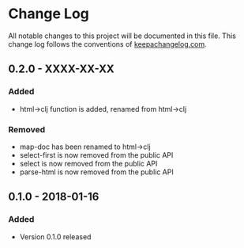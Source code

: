 # Change Log
All notable changes to this project will be documented in this file. This change log follows the conventions of [keepachangelog.com](http://keepachangelog.com/).

## 0.2.0 - XXXX-XX-XX
### Added
- html->clj function is added, renamed from html->clj
### Removed
- map-doc has been renamed to html->clj
- select-first is now removed from the public API
- select is now removed from the public API
- parse-html is now removed from the public API

## 0.1.0 - 2018-01-16
### Added
- Version 0.1.0 released
